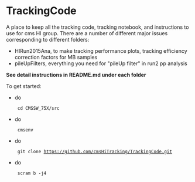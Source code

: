 # TrackingCode
A place to keep all the tracking code, tracking notebook, and instructions to use for cms HI group. There are a number of different major
issues corresponding to different folders:

- HIRun2015Ana, to make tracking performance plots, tracking efficiency correction factors for MB samples
- pileUpFilters, everything you need for "pileUp filter" in run2 pp analysis 

<strong> See detail instructions in README.md under each folder </strong>

To get started:

- do <pre><code> cd CMSSW_75X/src </pre></code>
- do <pre><code> cmsenv </pre></code>
- do <pre><code> git clone https://github.com/cmsHiTracking/TrackingCode.git </pre></code>
- do <pre><code> scram b -j4 </pre></code>


